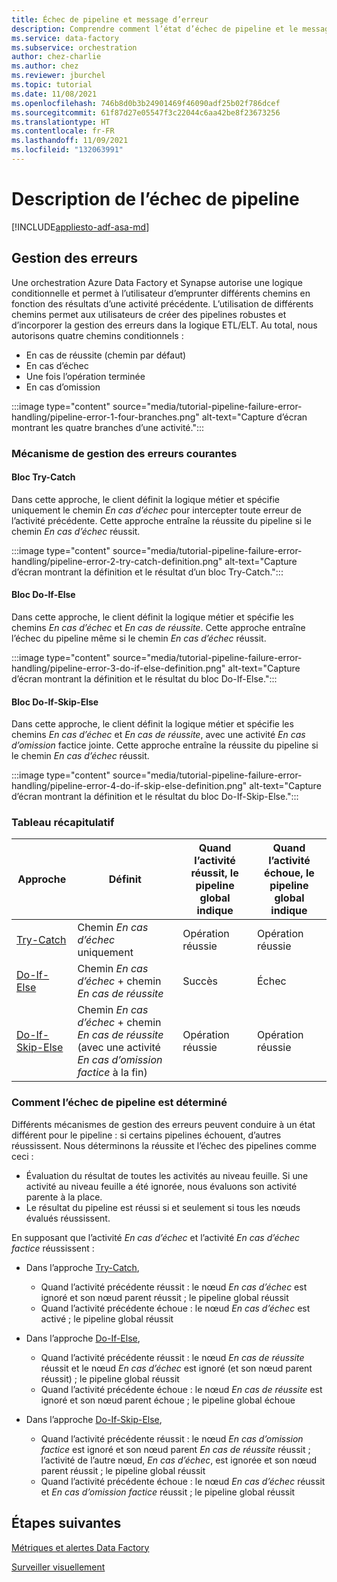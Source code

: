 ```yaml
---
title: Échec de pipeline et message d’erreur
description: Comprendre comment l’état d’échec de pipeline et le message d’erreur sont déterminés
ms.service: data-factory
ms.subservice: orchestration
author: chez-charlie
ms.author: chez
ms.reviewer: jburchel
ms.topic: tutorial
ms.date: 11/08/2021
ms.openlocfilehash: 746b8d0b3b24901469f46090adf25b02f786dcef
ms.sourcegitcommit: 61f87d27e05547f3c22044c6aa42be8f23673256
ms.translationtype: HT
ms.contentlocale: fr-FR
ms.lasthandoff: 11/09/2021
ms.locfileid: "132063991"
---
```

# <a name="understanding-pipeline-failure"></a>Description de l’échec de pipeline

[!INCLUDE[appliesto-adf-asa-md](includes/appliesto-adf-asa-md.md)]

## <a name="error-handling"></a>Gestion des erreurs

Une orchestration Azure Data Factory et Synapse autorise une logique conditionnelle et permet à l’utilisateur d’emprunter différents chemins en fonction des résultats d’une activité précédente. L’utilisation de différents chemins permet aux utilisateurs de créer des pipelines robustes et d’incorporer la gestion des erreurs dans la logique ETL/ELT. Au total, nous autorisons quatre chemins conditionnels :

* En cas de réussite (chemin par défaut)
* En cas d’échec
* Une fois l’opération terminée
* En cas d’omission

:::image type="content" source="media/tutorial-pipeline-failure-error-handling/pipeline-error-1-four-branches.png" alt-text="Capture d’écran montrant les quatre branches d’une activité.":::

### <a name="common-error-handling-mechanism"></a>Mécanisme de gestion des erreurs courantes

#### <a name="try-catch-block"></a>Bloc Try-Catch

Dans cette approche, le client définit la logique métier et spécifie uniquement le chemin _En cas d’échec_ pour intercepter toute erreur de l’activité précédente. Cette approche entraîne la réussite du pipeline si le chemin _En cas d’échec_ réussit.

:::image type="content" source="media/tutorial-pipeline-failure-error-handling/pipeline-error-2-try-catch-definition.png" alt-text="Capture d’écran montrant la définition et le résultat d’un bloc Try-Catch.":::

#### <a name="do-if-else-block"></a>Bloc Do-If-Else

Dans cette approche, le client définit la logique métier et spécifie les chemins _En cas d’échec_ et _En cas de réussite_. Cette approche entraîne l’échec du pipeline même si le chemin _En cas d’échec_ réussit.

:::image type="content" source="media/tutorial-pipeline-failure-error-handling/pipeline-error-3-do-if-else-definition.png" alt-text="Capture d’écran montrant la définition et le résultat du bloc Do-If-Else.":::

#### <a name="do-if-skip-else-block"></a>Bloc Do-If-Skip-Else

Dans cette approche, le client définit la logique métier et spécifie les chemins _En cas d’échec_ et _En cas de réussite_, avec une activité _En cas d’omission_ factice jointe. Cette approche entraîne la réussite du pipeline si le chemin _En cas d’échec_ réussit.

:::image type="content" source="media/tutorial-pipeline-failure-error-handling/pipeline-error-4-do-if-skip-else-definition.png" alt-text="Capture d’écran montrant la définition et le résultat du bloc Do-If-Skip-Else.":::

### <a name="summary-table"></a>Tableau récapitulatif

Approche | Définit | Quand l’activité réussit, le pipeline global indique | Quand l’activité échoue, le pipeline global indique
---------------------------- | ------------------- | ------------------- | -------------------
[Try-Catch](#try-catch-block) | Chemin _En cas d’échec_ uniquement | Opération réussie |  Opération réussie
[Do-If-Else](#do-if-else-block) | Chemin _En cas d’échec_ + chemin _En cas de réussite_ | Succès |  Échec
[Do-If-Skip-Else](#do-if-skip-else-block) |  Chemin _En cas d’échec_ + chemin _En cas de réussite_ (avec une activité _En cas d’omission factice_ à la fin) | Opération réussie |  Opération réussie

### <a name="how-pipeline-failure-are-determined"></a>Comment l’échec de pipeline est déterminé

Différents mécanismes de gestion des erreurs peuvent conduire à un état différent pour le pipeline : si certains pipelines échouent, d’autres réussissent. Nous déterminons la réussite et l’échec des pipelines comme ceci :

* Évaluation du résultat de toutes les activités au niveau feuille. Si une activité au niveau feuille a été ignorée, nous évaluons son activité parente à la place.
* Le résultat du pipeline est réussi si et seulement si tous les nœuds évalués réussissent.

En supposant que l’activité _En cas d’échec_ et l’activité _En cas d’échec factice_ réussissent :

* Dans l’approche [Try-Catch](#try-catch-block),

  * Quand l’activité précédente réussit : le nœud _En cas d’échec_ est ignoré et son nœud parent réussit ; le pipeline global réussit
  * Quand l’activité précédente échoue : le nœud _En cas d’échec_ est activé ; le pipeline global réussit

* Dans l’approche [Do-If-Else](#do-if-else-block),

  * Quand l’activité précédente réussit : le nœud _En cas de réussite_ réussit et le nœud _En cas d’échec_ est ignoré (et son nœud parent réussit) ; le pipeline global réussit
  * Quand l’activité précédente échoue : le nœud _En cas de réussite_ est ignoré et son nœud parent échoue ; le pipeline global échoue

* Dans l’approche [Do-If-Skip-Else](#do-if-skip-else-block),

  * Quand l’activité précédente réussit : le nœud _En cas d’omission factice_ est ignoré et son nœud parent _En cas de réussite_ réussit ; l’activité de l’autre nœud, _En cas d’échec_, est ignorée et son nœud parent réussit ; le pipeline global réussit
  * Quand l’activité précédente échoue : le nœud _En cas d’échec_ réussit et _En cas d’omission factice_ réussit ; le pipeline global réussit

## <a name="next-steps"></a>Étapes suivantes

[Métriques et alertes Data Factory](monitor-metrics-alerts.md)

[Surveiller visuellement](monitor-visually.md#alerts)
